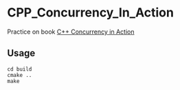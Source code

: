 # CPP_Concurrency_In_Action


Practice on book [C++ Concurrency in Action](https://www.manning.com/books/c-plus-plus-concurrency-in-action)

## Usage

```shell
cd build
cmake ..
make
```